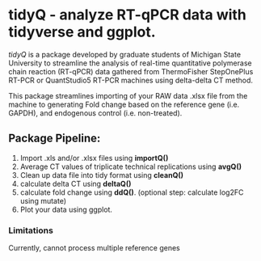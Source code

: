 # tidyQ - analyze RT-qPCR data with tidyverse and ggplot.

*tidyQ* is a package developed by graduate students of Michigan State University to streamline the analysis of real-time quantitative polymerase chain reaction (RT-qPCR) data gathered from ThermoFisher StepOnePlus RT-PCR or QuantStudio5 RT-PCR machines using delta-delta CT method.

This package streamlines importing of your RAW data .xlsx file from the machine to generating Fold change based on the reference gene (i.e. GAPDH), and endogenous control (i.e. non-treated).  

## __Package Pipeline:__
1. Import .xls and/or .xlsx files using __importQ()__
2. Average CT values of triplicate technical replications using __avgQ()__
3. Clean up data file into tidy format using __cleanQ()__
4. calculate delta CT using __deltaQ()__
5. calculate fold change using __ddQ()__. (optional step: calculate log2FC using mutate)
6. Plot your data using ggplot.


### Limitations
Currently, cannot process multiple reference genes
